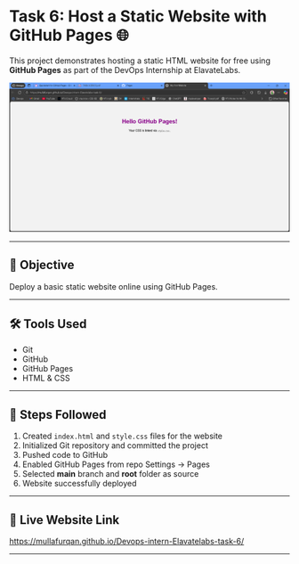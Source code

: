 # Task 6: Host a Static Website with GitHub Pages 🌐

This project demonstrates hosting a static HTML website for free using **GitHub Pages** as part of the DevOps Internship at ElavateLabs.

![Website Preview](https://github.com/mullafurqan/Devops-intern-Elavatelabs-task-6/blob/main/github%20pages.png)


---

## 🚀 Objective
Deploy a basic static website online using GitHub Pages.

---

## 🛠 Tools Used
- Git
- GitHub
- GitHub Pages
- HTML & CSS

---

## 📌 Steps Followed

1. Created `index.html` and `style.css` files for the website  
2. Initialized Git repository and committed the project  
3. Pushed code to GitHub  
4. Enabled GitHub Pages from repo Settings → Pages  
5. Selected **main** branch and **root** folder as source  
6. Website successfully deployed

---

## 🔗 Live Website Link
https://mullafurqan.github.io/Devops-intern-Elavatelabs-task-6/

---
